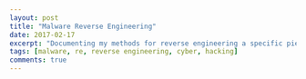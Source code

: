 ```yaml
---
layout: post
title: "Malware Reverse Engineering"
date: 2017-02-17
excerpt: "Documenting my methods for reverse engineering a specific piece of malware"
tags: [malware, re, reverse engineering, cyber, hacking]
comments: true
---
```


